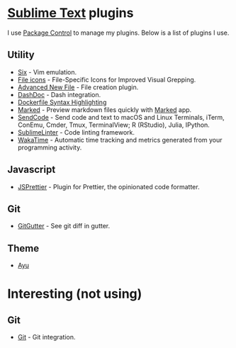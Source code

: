 # [Sublime Text](https://www.sublimetext.com) plugins
I use [Package Control](https://packagecontrol.io/installation) to manage my plugins. Below is a list of plugins I use.

## Utility
- [Six](https://github.com/guillermooo/Six) - Vim emulation.
- [File icons](https://github.com/ihodev/a-file-icon) - File-Specific Icons for Improved Visual Grepping.
- [Advanced New File](https://github.com/skuroda/Sublime-AdvancedNewFile) - File creation plugin.
- [DashDoc](https://github.com/farcaller/DashDoc) - Dash integration.
- [Dockerfile Syntax Highlighting](https://packagecontrol.io/packages/Dockerfile%20Syntax%20Highlighting)
- [Marked](https://github.com/icio/sublime-text-marked) - Preview markdown files quickly with [Marked](http://marked2app.com) app.
- [SendCode](https://github.com/randy3k/SendCode) - Send code and text to macOS and Linux Terminals, iTerm, ConEmu, Cmder, Tmux, TerminalView; R (RStudio), Julia, IPython.
- [SublimeLinter](https://github.com/SublimeLinter/SublimeLinter) - Code linting framework.
- [WakaTime](https://wakatime.com/sublime-text) - Automatic time tracking and metrics generated from your programming activity.

## Javascript
- [JSPrettier](https://github.com/jonlabelle/SublimeJsPrettier) - Plugin for Prettier, the opinionated code formatter.

## Git
- [GitGutter](https://github.com/jisaacks/GitGutter) - See git diff in gutter.

## Theme
- [Ayu](https://github.com/dempfi/ayu)

# Interesting (not using)
## Git
- [Git](https://github.com/kemayo/sublime-text-git) - Git integration.